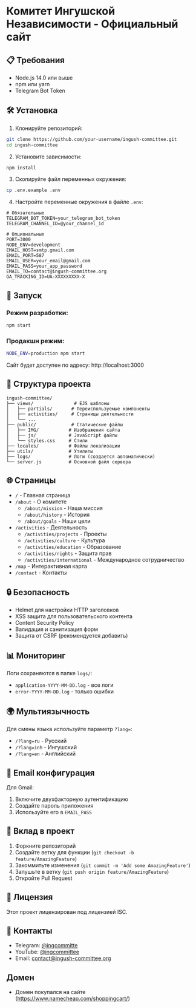 # Комитет Ингушской Независимости - Официальный сайт

## 📋 Требования

- Node.js 14.0 или выше
- npm или yarn
- Telegram Bot Token

## 🛠 Установка

1. Клонируйте репозиторий:
```bash
git clone https://github.com/your-username/ingush-committee.git
cd ingush-committee
```

2. Установите зависимости:
```bash
npm install
```

3. Скопируйте файл переменных окружения:
```bash
cp .env.example .env
```

4. Настройте переменные окружения в файле `.env`:
```env
# Обязательные
TELEGRAM_BOT_TOKEN=your_telegram_bot_token
TELEGRAM_CHANNEL_ID=@your_channel_id

# Опциональные
PORT=3000
NODE_ENV=development
EMAIL_HOST=smtp.gmail.com
EMAIL_PORT=587
EMAIL_USER=your_email@gmail.com
EMAIL_PASS=your_app_password
EMAIL_TO=contact@ingush-committee.org
GA_TRACKING_ID=UA-XXXXXXXXX-X
```

## 🚀 Запуск

### Режим разработки:
```bash
npm start
```

### Продакшн режим:
```bash
NODE_ENV=production npm start
```

Сайт будет доступен по адресу: http://localhost:3000

## 📁 Структура проекта

```
ingush-committee/
├── views/               # EJS шаблоны
│   ├── partials/       # Переиспользуемые компоненты
│   ├── activities/     # Страницы деятельности
│   └── ...
├── public/             # Статические файлы
│   ├── IMG/           # Изображения сайта
│   ├── js/            # JavaScript файлы
│   └── styles.css     # Стили
├── locales/           # Файлы локализации
├── utils/             # Утилиты
├── logs/              # Логи (создается автоматически)
└── server.js          # Основной файл сервера
```

## 🌐 Страницы

- `/` - Главная страница
- `/about` - О комитете
  - `/about/mission` - Наша миссия
  - `/about/history` - История
  - `/about/goals` - Наши цели
- `/activities` - Деятельность
  - `/activities/projects` - Проекты
  - `/activities/culture` - Культура
  - `/activities/education` - Образование
  - `/activities/rights` - Защита прав
  - `/activities/international` - Международное сотрудничество
- `/map` - Интерактивная карта
- `/contact` - Контакты

## 🔒 Безопасность

- Helmet для настройки HTTP заголовков
- XSS защита для пользовательского контента
- Content Security Policy
- Валидация и санитизация форм
- Защита от CSRF (рекомендуется добавить)

## 📊 Мониторинг

Логи сохраняются в папке `logs/`:
- `application-YYYY-MM-DD.log` - все логи
- `error-YYYY-MM-DD.log` - только ошибки

## 🌍 Мультиязычность

Для смены языка используйте параметр `?lang=`:
- `/?lang=ru` - Русский
- `/?lang=inh` - Ингушский
- `/?lang=en` - Английский

## 📧 Email конфигурация

Для Gmail:
1. Включите двухфакторную аутентификацию
2. Создайте пароль приложения
3. Используйте его в `EMAIL_PASS`

## 🤝 Вклад в проект

1. Форкните репозиторий
2. Создайте ветку для функции (`git checkout -b feature/AmazingFeature`)
3. Закоммитьте изменения (`git commit -m 'Add some AmazingFeature'`)
4. Запушьте в ветку (`git push origin feature/AmazingFeature`)
5. Откройте Pull Request

## 📝 Лицензия

Этот проект лицензирован под лицензией ISC.

## 👥 Контакты

- Telegram: [@ingcommitte](https://t.me/ingcommitte)
- YouTube: [@ingcommittee](https://www.youtube.com/@ingcommittee)
- Email: contact@ingush-committee.org

## Домен
- Домен покупался на сайте (https://www.namecheap.com/shoppingcart/)
